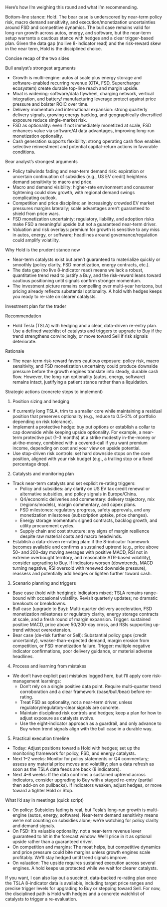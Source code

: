 Here’s how I’m weighing this round and what I’m recommending.

Bottom-line stance: Hold. The bear case is underscored by near-term policy risk, macro demand sensitivity, and execution/monetization uncertainties around FSD and competitive dynamics. The bull case remains valid for long-run growth across autos, energy, and software, but the near-term setup warrants a cautious stance with hedges and a clear trigger-based plan. Given the data gap (no live 8-indicator read) and the risk-reward skew in the near term, Hold is the disciplined choice.

Concise recap of the two sides

Bull analyst’s strongest arguments
- Growth is multi-engine: autos at scale plus energy storage and software-enabled recurring revenue (OTA, FSD, Supercharger ecosystem) create durable top-line reach and margin upside.
- Moat is widening: software/data flywheel, charging network, vertical integration, and battery/ manufacturing leverage protect against price pressure and bolster ROIC over time.
- Delivery momentum and international expansion: strong quarterly delivery signals, growing energy backlog, and geographically diversified exposure reduce single-market risk.
- FSD as optionality: even if not immediately monetized at scale, FSD enhances value via software/AI data advantages, improving long-run monetization optionality.
- Cash generation supports flexibility: strong operating cash flow enables selective reinvestment and potential capital-return actions in favorable conditions.

Bear analyst’s strongest arguments
- Policy tailwinds fading and near-term demand risk: expiration or uncertain continuation of subsidies (e.g., US EV credit) heightens demand sensitivity to macro and price.
- Macro and demand visibility: higher-rate environment and consumer tightening could slow growth, with regional demand swings complicating outlook.
- Competition and price discipline: an increasingly crowded EV market pressures margins laterally; scale advantages aren’t guaranteed to shield from price wars.
- FSD monetization uncertainty: regulatory, liability, and adoption risks make FSD a meaningful upside but not a guaranteed near-term driver.
- Valuation and risk overlays: premium for growth is sensitive to any miss in autos, energy, or software; headlines around governance/regulation could amplify volatility.

Why Hold is the prudent stance now
- Near-term catalysts exist but aren’t guaranteed to materialize quickly or smoothly (policy clarity, FSD monetization, energy contracts, etc.).
- The data gap (no live 8-indicator read) means we lack a robust, quantitative trend read to justify a Buy, and the risk-reward leans toward cautious positioning until signals confirm stronger momentum.
- The investment picture remains compelling over multi-year horizons, but pricing already reflects substantial optionality. A hold with hedges keeps you ready to re-rate on clearer catalysts.

Investment plan for the trader

Recommendation
- Hold Tesla (TSLA) with hedging and a clear, data-driven re-entry plan. Use a defined watchlist of catalysts and triggers to upgrade to Buy if the trend strengthens convincingly, or move toward Sell if risk signals deteriorate.

Rationale
- The near-term risk-reward favors cautious exposure: policy risk, macro sensitivity, and FSD monetization uncertainty could produce downside pressure before the growth engines translate into steady, durable cash flow. However, the long-run optionality (autos, energy, software) remains intact, justifying a patient stance rather than a liquidation.

Strategic actions (concrete steps to implement)
1) Position sizing and hedging
- If currently long TSLA, trim to a smaller core while maintaining a residual position that preserves optionality (e.g., reduce to 0.5–2% of portfolio depending on risk tolerance).
- Implement a protective hedge: buy put options or establish a collar to cap downside while keeping upside optionality. For example, a near-term protective put (1–3 months) at a strike modestly in-the-money or at-the-money, combined with a covered-call if you want premium income, depending on cost and your view on upside potential.
- Use stop-driven risk controls: set hard downside stops on the core position, aligned with your risk budget (e.g., a trailing stop or a fixed percentage drop).

2) Catalysts and monitoring plan
- Track near-term catalysts and set explicit re-rating triggers:
  - Policy and subsidies: any clarity on US EV tax credit renewal or alternative subsidies, and policy signals in Europe/China.
  - Q4/economic deliveries and commentary: delivery trajectory, mix (regions/models), margin commentary, and capex plans.
  - FSD milestones: regulatory progress, safety approvals, and any monetization milestones (subscription uptake, price changes).
  - Energy storage momentum: signed contracts, backlog growth, and utility procurement cycles.
  - Supply chain and cost structure: any signs of margin resilience despite raw material costs and macro headwinds.
- Establish a data-driven re-rating plan: if the 8-indicator framework becomes available and confirms a sustained uptrend (e.g., price above 50- and 200-day moving averages with positive MACD, RSI not in extreme overbought territory, and reasonable ATR-based volatility), consider upgrading to Buy. If indicators worsen (downtrends, MACD turning negative, RSI oversold with renewed downside pressure), reassess and potentially add hedges or lighten further toward cash.

3) Scenario planning and triggers
- Base case (hold with hedging): Indicators mixed; TSLA remains range-bound with occasional volatility. Revisit quarterly updates; no dramatic breakouts or breakdowns.
- Bull case (upgrade to Buy): Multi-quarter delivery acceleration, FSD monetization milestones or regulatory clarity, energy storage contracts at scale, and a fresh round of margin expansion. Trigger: sustained positive MACD, price above 50/200-day cross, and RSIs supporting up-trend without overextension.
- Bear case (de-risk further or Sell): Substantial policy gaps (credit uncertainty), weaker-than-expected demand, margin erosion from competition, or FSD monetization failure. Trigger: multiple negative indicator confirmations, poor delivery guidance, or material adverse headlines.

4) Process and learning from mistakes
- We don’t have explicit past mistakes logged here, but I’ll apply core risk-management learnings:
  - Don’t rely on a single positive data point. Require multi-quarter trend corroboration and a clear framework (base/bull/bear) before re-rating.
  - Treat FSD as optionality, not a near-term driver, unless regulatory/regulatory-clear signals are concrete.
  - Maintain disciplined risk controls and hedges; keep a plan for how to adjust exposure as catalysts evolve.
  - Use the eight-indicator approach as a guardrail, and only advance to Buy when trend signals align with the bull case in a durable way.

5) Practical execution timeline
- Today: Adjust positions toward a Hold with hedges; set up the monitoring framework for policy, FSD, and energy catalysts.
- Next 1–2 weeks: Monitor for policy statements or Q4 commentary; assess any material price moves and volatility; plan a data refresh as soon as the TSLA data feeds are back (8 indicators).
- Next 4–8 weeks: If the data confirms a sustained uptrend across indicators, consider upgrading to Buy with a staged re-entry (partial then add-on on pullbacks). If indicators weaken, adjust hedges, or move toward a tighter Hold or Stop.

What I’d say in meetings (quick script)
- On policy: Subsidies fading is real, but Tesla’s long-run growth is multi-engine (autos, energy, software). Near-term demand sensitivity means we’re not counting on subsidies alone; we’re watching for policy clarity and demand signals.
- On FSD: It’s valuable optionality, not a near-term revenue lever guaranteed to hit in the forecast window. We’ll price in it as optional upside rather than a guaranteed driver.
- On competition and margins: The moat helps, but competitive dynamics and price pressure could bite margins unless growth engines scale profitably. We’ll stay hedged until trend signals improve.
- On valuation: The upside requires sustained execution across several engines. A hold keeps us protected while we wait for clearer catalysts.

If you want, I can also lay out a succinct, data-backed re-rating plan once the TSLA 8-indicator data is available, including target price ranges and precise trigger levels for upgrading to Buy or stepping toward Sell. For now, the disciplined path is Hold with hedges and a concrete watchlist of catalysts to trigger a re-evaluation.